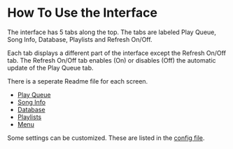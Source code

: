 # How To Use the Interface

The interface has 5 tabs along the top. The tabs are labeled Play Queue, Song Info, Database, Playlists and Refresh On/Off.

Each tab displays a different part of the interface except the Refresh On/Off tab. The Refresh On/Off tab enables (On) or disables (Off) the automatic update of the Play Queue tab.

There is a seperate Readme file for each screen.

* [Play Queue](./playqueue.md)
* [Song Info](./songinfo.md)
* [Database](./database.md)
* [Playlists](./playlists.md)
* [Menu](./menu.md)

Some settings can be customized. These are listed in the [config file](./configfile.md).
